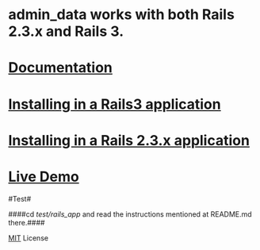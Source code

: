 # admin_data works with both Rails 2.3.x and Rails 3. #

# [Documentation](http://github.com/neerajdotname/admin_data/wiki) #

# [Installing in a Rails3 application](https://github.com/neerajdotname/admin_data/wiki/Installation-and-Usage-information-for-a-Rails-3-application) #
# [Installing in a Rails 2.3.x application](https://github.com/neerajdotname/admin_data/wiki/Installation-and-Usage-information-for-a-Rails-2.3.x-application) #

# [Live Demo](http://admin-data-test.heroku.com/admin_data) #


#Test#

####cd _test/rails_app_ and read the instructions mentioned at README.md there.####



[MIT](http://github.com/jquery/jquery/blob/master/MIT-LICENSE.txt) License
